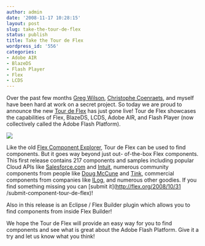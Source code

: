 ```yaml
---
author: admin
date: '2008-11-17 10:28:15'
layout: post
slug: take-the-tour-de-flex
status: publish
title: Take the Tour de Flex
wordpress_id: '556'
categories:
- Adobe AIR
- BlazeDS
- Flash Player
- Flex
- LCDS
---
```


Over the past few months [Greg Wilson](http://gregsramblings.com/),
[Christophe Coenraets](http://coenraets.org/), and myself have been hard at
work on a secret project. So today we are proud to announce the new [Tour de
Flex](http://flex.org/tour) has just gone live! Tour de Flex showcases the
capabilities of Flex, BlazeDS, LCDS, Adobe AIR, and Flash Player (now
collectively called the Adobe Flash Platform).

[![](http://flex.org/files/Screenshot_0.png)](http://flex.org/tour)

Like the old [Flex Component
Explorer](http://examples.adobe.com/flex3/componentexplorer/explorer.html),
Tour de Flex can be used to find components. But it goes way beyond just out-
of-the-box Flex components. This first release contains 217 components and
samples including popular Cloud APIs like
[Salesforce.com](http://developer.salesforce.com) and
[Intuit](http://developer.intuit.com), numerous community components from
people like [Doug McCune](http://dougmccune.com/blog/) and
[Tink](http://tink.ws/blog/), commercial components from companies like
[ILog](http://www.ilog.com/products/elixir/), and numerous other goodies. If
you find something missing you can [submit it](http://flex.org/2008/10/31
/submit-component-tour-de-flex)!

Also in this release is an Eclipse / Flex Builder plugin which allows you to
find components from inside Flex Builder!

We hope the Tour de Flex will provide an easy way for you to find components
and see what is great about the Adobe Flash Platform. Give it a try and let us
know what you think!

